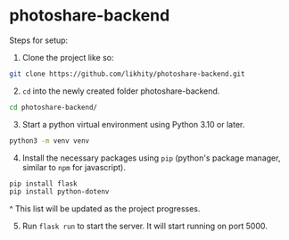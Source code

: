 # photoshare-backend

Steps for setup:
1. Clone the project like so:
  ```bash
  git clone https://github.com/likhity/photoshare-backend.git
  ```
2. `cd` into the newly created folder photoshare-backend.
  ```bash
  cd photoshare-backend/
  ```
3. Start a python virtual environment using Python 3.10 or later.
  ```bash
  python3 -m venv venv
  ```
4. Install the necessary packages using `pip` (python's package manager, similar to `npm` for javascript).
  ```bash
  pip install flask
  pip install python-dotenv
  ```
^ This list will be updated as the project progresses.

5. Run `flask run` to start the server. It will start running on port 5000.